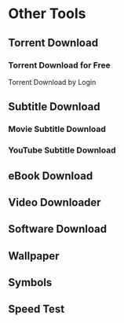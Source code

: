 <script setup>
import { ref } from 'vue';
import NavContainer from '../components/NavContainer.vue';
import newsData from '../assets/tools/other-tools.json';

const data = ref(newsData);
</script>

# Other Tools

## Torrent Download

### Torrent Download for Free

<NavContainer :data="data.torrentDownloadFree"/>

Torrent Download by Login

<NavContainer :data="data.torrentDownloadLogin"/>

## Subtitle Download

### Movie Subtitle Download

<NavContainer :data="data.movieSubtitleDownload"/>

### YouTube Subtitle Download

<NavContainer :data="data.youtubeSubtitleDownload"/>

## eBook Download

<NavContainer :data="data.ebookDownload"/>

## Video Downloader

<NavContainer :data="data.videoDownloader"/>

## Software Download

<NavContainer :data="data.softwareDownload"/>

## Wallpaper

<NavContainer :data="data.wallpaper"/>

## Symbols

<NavContainer :data="data.symbols"/>

## Speed Test

<NavContainer :data="data.speedTest"/>
